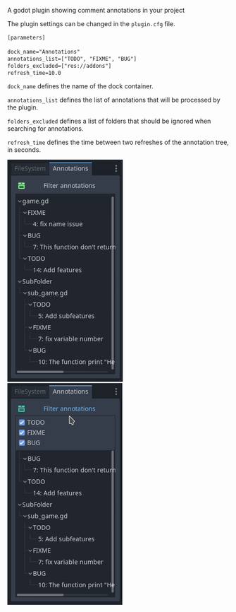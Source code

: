 A godot plugin showing comment annotations in your project

The plugin settings can be changed in the `plugin.cfg` file.

```
[parameters]

dock_name="Annotations"
annotations_list=["TODO", "FIXME", "BUG"]
folders_excluded=["res://addons"]
refresh_time=10.0
```


`dock_name` defines the name of the dock container.

`annotations_list` defines the list of annotations that will be processed by the plugin.

`folders_excluded` defines a list of folders that should be ignored when searching for annotations.

`refresh_time` defines the time between two refreshes of the annotation tree, in seconds.

![Screenshot of the annotation tree](addons/annotations_tree/img/dock.png)
![Screenshot of the filtering](addons/annotations_tree/img/filter.png)
